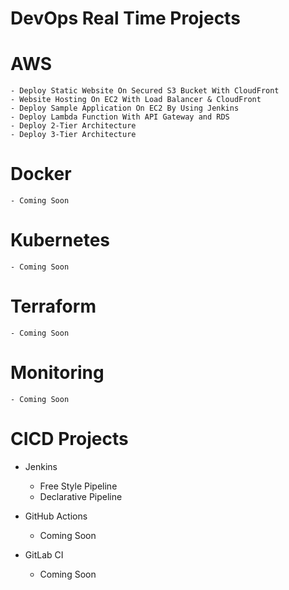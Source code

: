 # DevOps Real Time Projects

# AWS
    - Deploy Static Website On Secured S3 Bucket With CloudFront
    - Website Hosting On EC2 With Load Balancer & CloudFront
    - Deploy Sample Application On EC2 By Using Jenkins
    - Deploy Lambda Function With API Gateway and RDS
    - Deploy 2-Tier Architecture
    - Deploy 3-Tier Architecture
    
    

# Docker
    - Coming Soon

# Kubernetes
    - Coming Soon

# Terraform
    - Coming Soon

# Monitoring
    - Coming Soon

# CICD Projects

- Jenkins
    - Free Style Pipeline
    - Declarative Pipeline

- GitHub Actions
    - Coming Soon

- GitLab CI
    - Coming Soon


